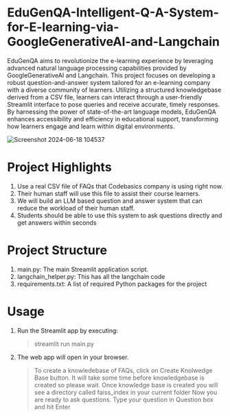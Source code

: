 # EduGenQA-Intelligent-Q-A-System-for-E-learning-via-GoogleGenerativeAI-and-Langchain

EduGenQA aims to revolutionize the e-learning experience by leveraging advanced natural language processing capabilities provided by GoogleGenerativeAI and Langchain. This project focuses on developing a robust question-and-answer system tailored for an e-learning company with a diverse community of learners. Utilizing a structured knowledgebase derived from a CSV file, learners can interact through a user-friendly Streamlit interface to pose queries and receive accurate, timely responses. By harnessing the power of state-of-the-art language models, EduGenQA enhances accessibility and efficiency in educational support, transforming how learners engage and learn within digital environments.


![Screenshot 2024-06-18 104537](https://github.com/sushmamareddy/EduGenQA-Intelligent-Q-A-System-for-E-learning-via-GoogleGenerativeAI-and-Langchain/assets/36449873/6bc84b69-3580-4c3b-9fbd-9c50d52a9a58)

# Project Highlights
1. Use a real CSV file of FAQs that Codebasics company is using right now.
2. Their human staff will use this file to assist their course learners.
3. We will build an LLM based question and answer system that can reduce the workload of their human staff.
4. Students should be able to use this system to ask questions directly and get answers within seconds

# Project Structure
1. main.py: The main Streamlit application script.
2. langchain_helper.py: This has all the langchain code
3. requirements.txt: A list of required Python packages for the project


# Usage
1. Run the Streamlit app by executing:
   > streamlit run main.py
2. The web app will open in your browser.

    > To create a knowledebase of FAQs, click on Create Knolwedge Base button. It will take some time before knowledgebase is created so please wait.
    > Once knowledge base is created you will see a directory called faiss_index in your current folder
    > Now you are ready to ask questions. Type your question in Question box and hit Enter
